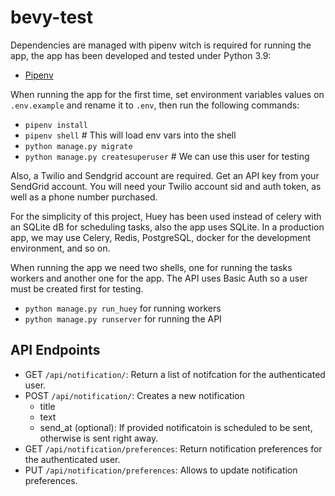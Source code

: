 # bevy-test

Dependencies are managed with pipenv witch is required for running the app, the app has been developed and tested under Python 3.9:
- [Pipenv](https://pipenv.pypa.io/en/latest/)

When running the app for the first time, set environment variables values on `.env.example` and rename it to `.env`, then run the following commands:
- `pipenv install`
- `pipenv shell` # This will load env vars into the shell
- `python manage.py migrate`
- `python manage.py createsuperuser` # We can use this user for testing

Also, a Twilio and Sendgrid account are required. Get an API key from your SendGrid account. You will need your Twilio account sid and auth token, as well
as a phone number purchased.

For the simplicity of this project, Huey has been used instead of celery with an SQLite dB for scheduling tasks, also the app uses SQLite.
In a production app, we may use Celery, Redis, PostgreSQL, docker for the development environment, and so on.

When running the app we need two shells, one for running the tasks workers and another one for the app.
The API uses Basic Auth so a user must be created first for testing.

- `python manage.py run_huey` for running workers
- `python manage.py runserver` for running the API

## API Endpoints
- GET `/api/notification/`: Return a list of notifcation for the authenticated user.
- POST `/api/notification/`: Creates a new notification
  - title
  - text
  - send_at (optional): If provided notificatoin is scheduled to be sent, otherwise is sent right away.
- GET `/api/notification/preferences`: Return notification preferences for the authenticated user.
- PUT `/api/notification/preferences`: Allows to update notification preferences.
